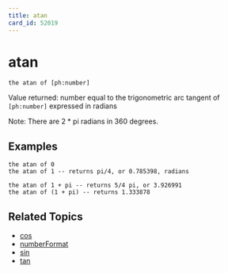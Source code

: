 ```yaml
---
title: atan
card_id: 52019
---
```


# atan

```
the atan of [ph:number]
```

Value returned: number equal to the trigonometric arc tangent of `[ph:number]` expressed in radians

Note: There are 2 * pi radians in 360 degrees.

## Examples

```
the atan of 0
the atan of 1 -- returns pi/4, or 0.785398, radians

the atan of 1 + pi -- returns 5/4 pi, or 3.926991
the atan of (1 + pi) -- returns 1.333878
```

## Related Topics

* [cos](/HyperTalkReference/functions/cos)
* [numberFormat](/HyperTalkReference/properties/numberFormat)
* [sin](/HyperTalkReference/functions/sin)
* [tan](/HyperTalkReference/functions/tan)
